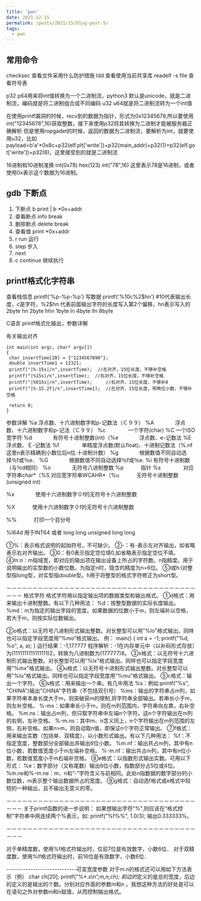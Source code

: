 ```yaml
---
title: 'pwn'
date: 2021-12-15
permalink: /posts/2021/15/blog-post-5/
tags:
  - pwn
---
```


## 常用命令
checksec 查看文件采用什么防护措施
ldd 查看使用当前共享库
readelf -s file 查看符号表

p32 p64用来将int值转换为一个二进制流，python3 默认是unicode，就是二进制流，编码就是将二进制组合成不同编码
u32 u64就是将二进制流转为一个int值

在使用printf漏洞的时候，recv到的数据为指针，形式为0x12345678,所以要使用int("12345678",16)获取整数，接下来使用p32将其转换为二进制才能被服务器正确解析
但是使用ropgadet的时候，返回的数据为二进制流，要解析为int，就要使用u32，比如payload=b'a'*0x8c+p32(elf.plt['write'])+p32(main_addr)+p32(1)+p32(elf.got['write'])+p32(8)，这里接受到的就是二进制流

16进制和10进制准换
int(0x78)
hex(123)
int("78",16) 这里表示78是16进制，或者使用0x表示这个数据为16进制。

## gdb 下断点
1. 下断点 b print | b *0x+addr
2. 查看断点 info break
3. 删除断点 delete break
4. 查看值 print *0x+addr 
5. r run 运行
6. step 步入
7. next 
8. c continue 继续执行

## printf格式化字符串
查看栈信息
printf('%p-%p-%p')
写数据
printf('%10c%2$hn') 
#10代表输出长度，c是字符，%2$hn 代表前面输出字符的长度写入第2个偏移，hn表示写入的2byte
hn 2byte
hhn 1byte
ln 4byte
lln 8byte

C语言 printf格式化输出，参数详解
 
有关输出对齐
```
int main(int argc, char* argv[])
{
 char insertTime[20] = {"1234567890"};
 double insertTime1 = 12321;
 printf("|%-15s|/n",insertTime);  //左对齐，15位长度，不够补空格
 printf("|%15s|/n",insertTime);  //右对齐，15位长度，不够补空格
 printf("|%015s|/n",insertTime);     //右对齐，15位长度，不够补0
 printf("|%-15.2f|/n",insertTime1);  //左对齐，15位长度，带两位小数，不够补空格

 return 0;
}
```
 
参数详解
%a             浮点数、十六进制数字和p-记数法（Ｃ９９）
%A　　　　浮点数、十六进制数字和p-记法（Ｃ９９）
%c　　　　 一个字符(char)
%C           一个ISO宽字符
%d　　　　有符号十进制整数(int)（%e　　　　浮点数、e-记数法
%E　　　　浮点数、Ｅ-记数法
%f　　　　 单精度浮点数(默认float)、十进制记数法（%.nf  这里n表示精确到小数位后n位.十进制计数）
%g　　　　根据数值不同自动选择％f或％e．
%G　　　　根据数值不同自动选择％f或％e.
%i              有符号十进制数（与％d相同）
%o　　　　无符号八进制整数
%p　　　   指针
%s　　　　 对应字符串char*（%S             对应宽字符串WCAHR*（%u　　　   无符号十进制整数(unsigned int)

%x　　　　使用十六进制数字０f的无符号十六进制整数　

%X　　　   使用十六进制数字０f的无符号十六进制整数

%%　　　  打印一个百分号

%I64d
用于INT64 或者 long long
unsigned long long

①%：表示格式说明的起始符号，不可缺少。
②-：有-表示左对齐输出，如省略表示右对齐输出。
③0：有0表示指定空位填0,如省略表示指定空位不填。
④m.n：m指域宽，即对应的输出项在输出设备上所占的字符数。n指精度。用于说明输出的实型数的小数位数。为指定n时，隐含的精度为n=6位。
⑤l或h:l对整型指long型，对实型指double型。h用于将整型的格式字符修正为short型。

－－－－－－－－－－－－－－－－－－－－－－－－－－－－－－－－－－－－－－－
格式字符
格式字符用以指定输出项的数据类型和输出格式。
 ①d格式：用来输出十进制整数。有以下几种用法：
%d：按整型数据的实际长度输出。
%md：m为指定的输出字段的宽度。如果数据的位数小于m，则左端补以空格，若大于m，则按实际位数输出。

②o格式：以无符号八进制形式输出整数。对长整型可以用"%lo"格式输出。同样也可以指定字段宽度用“%mo”格式输出。
例：
   main()
   { int a = -1;
     printf("%d, %o", a, a);
   }
  运行结果：-1,177777
  程序解析：-1在内存单元中（以补码形式存放）为(1111111111111111)2，转换为八进制数为(177777)8。
③x格式：以无符号十六进制形式输出整数。对长整型可以用"%lx"格式输出。同样也可以指定字段宽度用"%mx"格式输出。
④u格式：以无符号十进制形式输出整数。对长整型可以用"%lu"格式输出。同样也可以指定字段宽度用“%mu”格式输出。
⑤c格式：输出一个字符。
⑥s格式：用来输出一个串。有几中用法
%s：例如:printf("%s", "CHINA")输出"CHINA"字符串（不包括双引号）
%ms：输出的字符串占m列，如果字符串本身长度大于m，则突破获m的限制,将字符串全部输出。若串长小于m，则左补空格。
%-ms：如果串长小于m，则在m列范围内，字符串向左靠，右补空格。
%m.ns：输出占m列，但只取字符串中左端n个字符。这n个字符输出在m列的右侧，左补空格。
%-m.ns：其中m、n含义同上，n个字符输出在m列范围的左侧，右补空格。如果n>m，则自动取n值，即保证n个字符正常输出。
⑦f格式：用来输出实数（包括单、双精度），以小数形式输出。有以下几种用法：
%f：不指定宽度，整数部分全部输出并输出6位小数。
%m.nf：输出共占m列，其中有n位小数，若数值宽度小于m左端补空格。 
%-m.nf：输出共占m列，其中有n位小数，若数值宽度小于m右端补空格。
⑧e格式：以指数形式输出实数。可用以下形式：
%e：数字部分（又称尾数）输出6位小数，指数部分占5位或4位。
%m.ne和%-m.ne：m、n和”-”字符含义与前相同。此处n指数据的数字部分的小数位数，m表示整个输出数据所占的宽度。
⑨g格式：自动选f格式或e格式中较短的一种输出，且不输出无意义的零。

－－－－－－－－－－－－－－－－－－－－－－－－－－－－－－－－－－－－－－－
关于printf函数的进一步说明：
如果想输出字符"%",则应该在“格式控制”字符串中用连续两个%表示，如:
printf("%f%%", 1.0/3);
输出0.333333%。

－－－－－－－－－－－－－－－－－－－－－－－－－－－－－－－－－－－－－－－

对于单精度数，使用%f格式符输出时，仅前7位是有效数字，小数6位．
对于双精度数，使用%lf格式符输出时，前16位是有效数字，小数6位．

-----------------------------可变宽度参数
对于m.n的格式还可以用如下方法表示（例）
char ch[20];
printf("%*.*s\n",m,n,ch);
前边的*定义的是总的宽度，后边的定义的是输出的个数。分别对应外面的参数m和n 。我想这种方法的好处是可以在语句之外对参数m和n赋值，从而控制输出格式。
